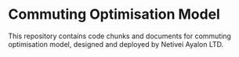 # Commuting Optimisation Model
This repository contains code chunks and documents for commuting optimisation model, designed and deployed by Netivei Ayalon LTD.